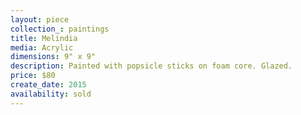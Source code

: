 ```yaml
---
layout: piece
collection_: paintings
title: Melindia
media: Acrylic
dimensions: 9" x 9"
description: Painted with popsicle sticks on foam core. Glazed.
price: $80
create_date: 2015
availability: sold
---
```

